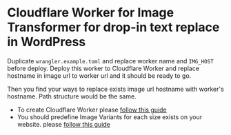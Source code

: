 # Cloudflare Worker for Image Transformer for drop-in text replace in WordPress

Duplicate `wrangler.example.toml` and replace worker name and `IMG_HOST` before deploy.
Deploy this worker to Cloudflare Worker and replace hostname in image url to worker url and it should be ready to go.

Then you find your ways to replace exists image url hostname with worker's hostname. Path structure would be the same.

* To create Cloudflare Worker please [follow this guide](https://developers.cloudflare.com/workers/get-started/guide/)
* You should predefine Image Variants for each size exists on your website. please [follow this guide](https://developers.cloudflare.com/images/manage-images/create-variants/)

